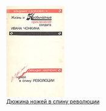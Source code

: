 ![](Дюжина%20ножей%20в%20спину%20революции.jpg)  
[Дюжина ножей в спину революции](Дюжина%20ножей%20в%20спину%20революции.md)
